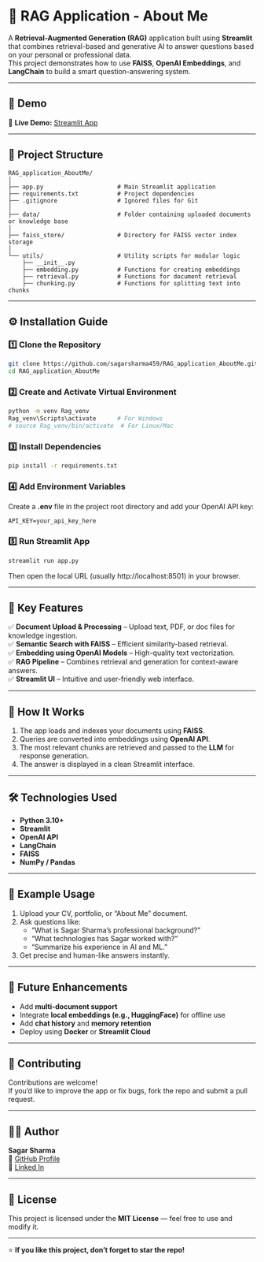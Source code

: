 # 🧠 RAG Application - About Me

A **Retrieval-Augmented Generation (RAG)** application built using **Streamlit** that combines retrieval-based and generative AI to answer questions based on your personal or professional data.  
This project demonstrates how to use **FAISS**, **OpenAI Embeddings**, and **LangChain** to build a smart question-answering system.

---

## 🚀 Demo
🔗 **Live Demo:** [Streamlit App](https://sagarsharmaragpplication.streamlit.app/)  


---

## 📂 Project Structure

```
RAG_application_AboutMe/
│
├── app.py                     # Main Streamlit application
├── requirements.txt           # Project dependencies
├── .gitignore                 # Ignored files for Git
│
├── data/                      # Folder containing uploaded documents or knowledge base
│
├── faiss_store/               # Directory for FAISS vector index storage
│
└── utils/                     # Utility scripts for modular logic
    ├── __init__.py
    ├── embedding.py           # Functions for creating embeddings
    ├── retrieval.py           # Functions for document retrieval
    ├── chunking.py            # Functions for splitting text into chunks
```

---

## ⚙️ Installation Guide

### 1️⃣ Clone the Repository
```bash
git clone https://github.com/sagarsharma459/RAG_application_AboutMe.git
cd RAG_application_AboutMe
```

### 2️⃣ Create and Activate Virtual Environment
```bash
python -m venv Rag_venv
Rag_venv\Scripts\activate      # For Windows
# source Rag_venv/bin/activate  # For Linux/Mac
```

### 3️⃣ Install Dependencies
```bash
pip install -r requirements.txt
```

### 4️⃣ Add Environment Variables
Create a **.env** file in the project root directory and add your OpenAI API key:
```
API_KEY=your_api_key_here
```

### 5️⃣ Run Streamlit App
```bash
streamlit run app.py
```

Then open the local URL (usually http://localhost:8501) in your browser.

---

## 🧩 Key Features

✅ **Document Upload & Processing** – Upload text, PDF, or doc files for knowledge ingestion.  
✅ **Semantic Search with FAISS** – Efficient similarity-based retrieval.  
✅ **Embedding using OpenAI Models** – High-quality text vectorization.  
✅ **RAG Pipeline** – Combines retrieval and generation for context-aware answers.  
✅ **Streamlit UI** – Intuitive and user-friendly web interface.

---

## 🧠 How It Works

1. The app loads and indexes your documents using **FAISS**.  
2. Queries are converted into embeddings using **OpenAI API**.  
3. The most relevant chunks are retrieved and passed to the **LLM** for response generation.  
4. The answer is displayed in a clean Streamlit interface.

---

## 🛠️ Technologies Used

- **Python 3.10+**
- **Streamlit**
- **OpenAI API**
- **LangChain**
- **FAISS**
- **NumPy / Pandas**

---

## 🤖 Example Usage

1. Upload your CV, portfolio, or “About Me” document.  
2. Ask questions like:  
   - “What is Sagar Sharma’s professional background?”  
   - “What technologies has Sagar worked with?”  
   - “Summarize his experience in AI and ML.”  
3. Get precise and human-like answers instantly.

---

## 🧱 Future Enhancements

- Add **multi-document support**
- Integrate **local embeddings (e.g., HuggingFace)** for offline use
- Add **chat history** and **memory retention**
- Deploy using **Docker** or **Streamlit Cloud**

---

## 💬 Contributing

Contributions are welcome!  
If you’d like to improve the app or fix bugs, fork the repo and submit a pull request.

---

## 🧑‍💻 Author

**Sagar Sharma**  
🔗 [GitHub Profile](https://github.com/sagarsharma459)  
📧 [Linked In](https://www.linkedin.com/in/sagar-sharma-492756102/)

---

## 🪪 License

This project is licensed under the **MIT License** — feel free to use and modify it.

---

⭐ **If you like this project, don’t forget to star the repo!**
